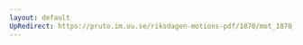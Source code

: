 ```yaml
---
layout: default
UpRedirect: https://pruto.im.uu.se/riksdagen-motions-pdf/1870/mot_1870__ak__32/mot_1870__ak__32-002.pdf
---
```

